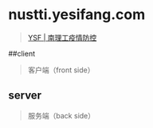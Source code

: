 # nustti.yesifang.com
> [YSF | 南理工疫情防控](https://nustti.yesifang.com)

##client
> 客户端（front side）

## server
> 服务端（back side）

